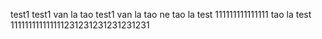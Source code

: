 test1
test1 van la tao
test1 van la tao ne
tao la test 111111111111111
tao la test 111111111111111231231231231231231